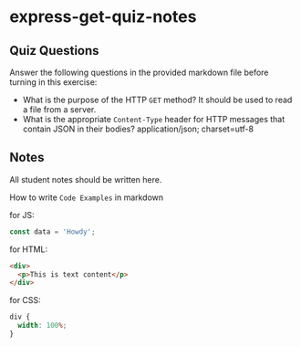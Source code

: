 # express-get-quiz-notes

## Quiz Questions

Answer the following questions in the provided markdown file before turning in this exercise:

- What is the purpose of the HTTP `GET` method?
  It should be used to read a file from a server.
- What is the appropriate `Content-Type` header for HTTP messages that contain JSON in their bodies?
  application/json; charset=utf-8

## Notes

All student notes should be written here.

How to write `Code Examples` in markdown

for JS:

```javascript
const data = 'Howdy';
```

for HTML:

```html
<div>
  <p>This is text content</p>
</div>
```

for CSS:

```css
div {
  width: 100%;
}
```
